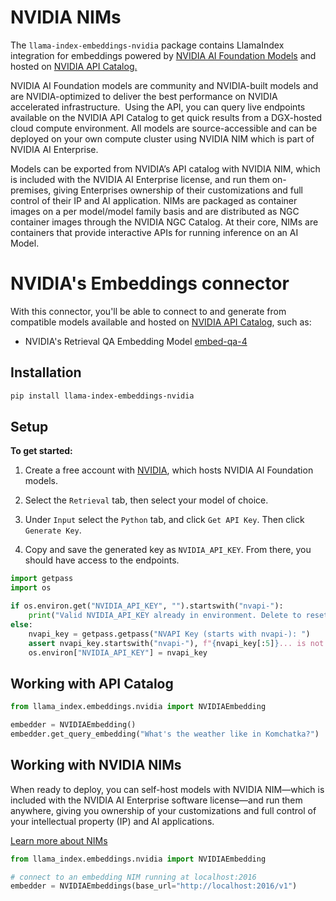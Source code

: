 # NVIDIA NIMs

The `llama-index-embeddings-nvidia` package contains LlamaIndex integration for embeddings powered by [NVIDIA AI Foundation Models](https://www.nvidia.com/en-us/ai-data-science/foundation-models/) and hosted on [NVIDIA API Catalog.](https://build.nvidia.com/)

NVIDIA AI Foundation models are community and NVIDIA-built models and are NVIDIA-optimized to deliver the best performance on NVIDIA accelerated infrastructure.  Using the API, you can query live endpoints available on the NVIDIA API Catalog to get quick results from a DGX-hosted cloud compute environment. All models are source-accessible and can be deployed on your own compute cluster using NVIDIA NIM which is part of NVIDIA AI Enterprise.

Models can be exported from NVIDIA’s API catalog with NVIDIA NIM, which is included with the NVIDIA AI Enterprise license, and run them on-premises, giving Enterprises ownership of their customizations and full control of their IP and AI application. NIMs are packaged as container images on a per model/model family basis and are distributed as NGC container images through the NVIDIA NGC Catalog. At their core, NIMs are containers that provide interactive APIs for running inference on an AI Model. 

# NVIDIA's Embeddings connector

With this connector, you'll be able to connect to and generate from compatible models available and hosted on [NVIDIA API Catalog](https://build.nvidia.com/), such as:

- NVIDIA's Retrieval QA Embedding Model [embed-qa-4](https://build.nvidia.com/nvidia/embed-qa-4)

## Installation

```bash
pip install llama-index-embeddings-nvidia
```
## Setup

**To get started:**

1. Create a free account with [NVIDIA](https://build.nvidia.com/), which hosts NVIDIA AI Foundation models.

2. Select the `Retrieval` tab, then select your model of choice.

3. Under `Input` select the `Python` tab, and click `Get API Key`. Then click `Generate Key`.

4. Copy and save the generated key as `NVIDIA_API_KEY`. From there, you should have access to the endpoints.

```python
import getpass
import os

if os.environ.get("NVIDIA_API_KEY", "").startswith("nvapi-"):
    print("Valid NVIDIA_API_KEY already in environment. Delete to reset")
else:
    nvapi_key = getpass.getpass("NVAPI Key (starts with nvapi-): ")
    assert nvapi_key.startswith("nvapi-"), f"{nvapi_key[:5]}... is not a valid key"
    os.environ["NVIDIA_API_KEY"] = nvapi_key
```

## Working with API Catalog

```python
from llama_index.embeddings.nvidia import NVIDIAEmbedding

embedder = NVIDIAEmbedding()
embedder.get_query_embedding("What's the weather like in Komchatka?")
```

## Working with NVIDIA NIMs
When ready to deploy, you can self-host models with NVIDIA NIM—which is included with the NVIDIA AI Enterprise software license—and run them anywhere, giving you ownership of your customizations and full control of your intellectual property (IP) and AI applications.

[Learn more about NIMs](https://developer.nvidia.com/blog/nvidia-nim-offers-optimized-inference-microservices-for-deploying-ai-models-at-scale/)

```python
from llama_index.embeddings.nvidia import NVIDIAEmbedding

# connect to an embedding NIM running at localhost:2016
embedder = NVIDIAEmbeddings(base_url="http://localhost:2016/v1")
```

